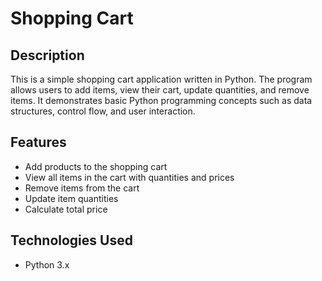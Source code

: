 # Shopping Cart

## Description
This is a simple shopping cart application written in Python. The program allows users to add items, view their cart, update quantities, and remove items. It demonstrates basic Python programming concepts such as data structures, control flow, and user interaction.

## Features
- Add products to the shopping cart
- View all items in the cart with quantities and prices
- Remove items from the cart
- Update item quantities
- Calculate total price

## Technologies Used
- Python 3.x
